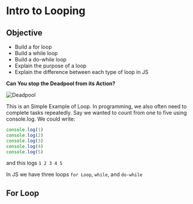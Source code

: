 # Intro to Looping

## Objective

- Build a for loop
- Build a while loop
- Build a do-while loop
- Explain the purpose of a loop
- Explain the difference between each type of loop in JS


**Can You stop the Deadpool from its Action?**


![Deadpool](https://i.imgur.com/qR77BXg.gif)

This is an Simple Example of Loop. In programming, we also often need to complete tasks repeatedly. Say we wanted to count from one to five using console.log. We could write:

```js
console.log(1)
console.log(2)
console.log(3)
console.log(4)
console.log(5) 
```

and this logs     ```
                    1
                    2
					3
					4
					5
					```

In JS we have three loops ```for Loop```, ```while```, and ```do-while```

<h2>For Loop</h2>


